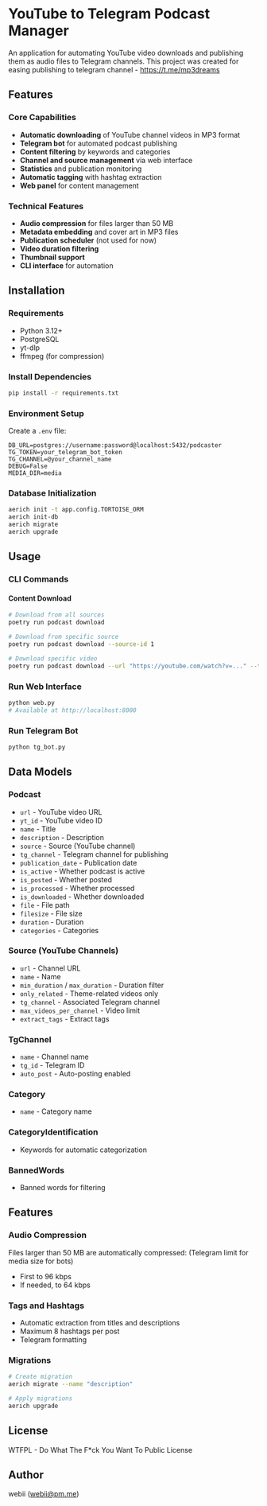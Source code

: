 # YouTube to Telegram Podcast Manager

An application for automating YouTube video downloads and publishing them as audio files to Telegram channels. This project was created for easing publishing to telegram channel - https://t.me/mp3dreams

## Features

### Core Capabilities
- **Automatic downloading** of YouTube channel videos in MP3 format
- **Telegram bot** for automated podcast publishing
- **Content filtering** by keywords and categories
- **Channel and source management** via web interface
- **Statistics** and publication monitoring
- **Automatic tagging** with hashtag extraction
- **Web panel** for content management

### Technical Features
- **Audio compression** for files larger than 50 MB
- **Metadata embedding** and cover art in MP3 files
- **Publication scheduler** (not used for now)
- **Video duration filtering**
- **Thumbnail support**
- **CLI interface** for automation


## Installation

### Requirements
- Python 3.12+
- PostgreSQL
- yt-dlp
- ffmpeg (for compression)

### Install Dependencies
```bash
pip install -r requirements.txt
```

### Environment Setup
Create a `.env` file:
```env
DB_URL=postgres://username:password@localhost:5432/podcaster
TG_TOKEN=your_telegram_bot_token
TG_CHANNEL=@your_channel_name
DEBUG=False
MEDIA_DIR=media
```

### Database Initialization
```bash
aerich init -t app.config.TORTOISE_ORM
aerich init-db
aerich migrate
aerich upgrade
```

## Usage

### CLI Commands

#### Content Download
```bash
# Download from all sources
poetry run podcast download

# Download from specific source
poetry run podcast download --source-id 1

# Download specific video
poetry run podcast download --url "https://youtube.com/watch?v=..." --tg-channel 1

```

### Run Web Interface
```bash
python web.py
# Available at http://localhost:8000
```

### Run Telegram Bot
```bash
python tg_bot.py
```

## Data Models

### Podcast
- `url` - YouTube video URL
- `yt_id` - YouTube video ID
- `name` - Title
- `description` - Description
- `source` - Source (YouTube channel)
- `tg_channel` - Telegram channel for publishing
- `publication_date` - Publication date
- `is_active` - Whether podcast is active
- `is_posted` - Whether posted
- `is_processed` - Whether processed
- `is_downloaded` - Whether downloaded
- `file` - File path
- `filesize` - File size
- `duration` - Duration
- `categories` - Categories

### Source (YouTube Channels)
- `url` - Channel URL
- `name` - Name
- `min_duration` / `max_duration` - Duration filter
- `only_related` - Theme-related videos only
- `tg_channel` - Associated Telegram channel
- `max_videos_per_channel` - Video limit
- `extract_tags` - Extract tags

### TgChannel
- `name` - Channel name
- `tg_id` - Telegram ID
- `auto_post` - Auto-posting enabled

### Category
- `name` - Category name

### CategoryIdentification
- Keywords for automatic categorization

### BannedWords
- Banned words for filtering

## Features

### Audio Compression
Files larger than 50 MB are automatically compressed: (Telegram limit for media size for bots)
- First to 96 kbps
- If needed, to 64 kbps

### Tags and Hashtags
- Automatic extraction from titles and descriptions
- Maximum 8 hashtags per post
- Telegram formatting


### Migrations
```bash
# Create migration
aerich migrate --name "description"

# Apply migrations
aerich upgrade
```

## License

WTFPL - Do What The F*ck You Want To Public License

## Author

webii (webii@pm.me)
